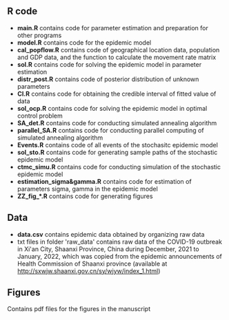 ## R code
* **main.R** contains code for parameter estimation and preparation for other programs
* **model.R** contains code for the epidemic model
* **cal_popflow.R** contains code of geographical location data, population and GDP data, and the function to calculate the movement rate matrix
* **sol.R** contains code for solving the epidemic model in parameter estimation
* **distr_post.R** contains code of posterior distribution of unknown parameters
* **CI.R** contains code for obtaining the credible interval of fitted value of data
* **sol_ocp.R** contains code for solving the epidemic model in optimal control problem
* **SA_det.R** contains code for conducting simulated annealing algorithm
* **parallel_SA.R** contains code for conducting parallel computing of simulated annealing algorithm
* **Events.R** contains code of all events of the stochasitc epidemic model
* **sol_sto.R** contains code for generating sample paths of the stochastic epidemic model
* **ctmc_simu.R** contains code for conducting simulation of the stochastic epidemic model
* **estimation_sigma&gamma.R** contains code for estimation of parameters sigma, gamma in the epidemic model
* **ZZ_fig_*.R** contains code for generating figures

## Data
* **data.csv** contains epidemic data obtained by organizing raw data
* txt files in folder 'raw_data' contains raw data of the COVID-19 outbreak in Xi'an City, Shaanxi Province, China during December, 2021 to January, 2022, which was copied from the epidemic announcements of Health Commission of Shaanxi province (available at http://sxwjw.shaanxi.gov.cn/sy/wjyw/index_1.html)

## Figures
Contains pdf files for the figures in the manuscript
